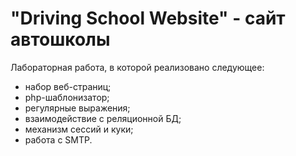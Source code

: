 # "Driving School Website" - сайт автошколы
Лабораторная работа, в которой реализовано следующее: 
- набор веб-страниц;
- php-шаблонизатор;
- регулярные выражения;
- взаимодействие с реляционной БД;
- механизм сессий и куки;
- работа с SMTP.
